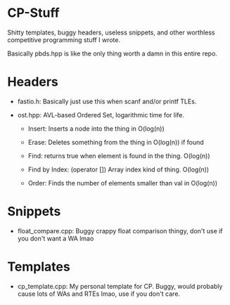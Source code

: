# CP-Stuff
Shitty templates, buggy headers, useless snippets, and other worthless competitive programming stuff I wrote.

Basically pbds.hpp is like the only thing worth a damn in this entire repo.


# Headers

- fastio.h: Basically just use this when scanf and/or printf TLEs.

- ost.hpp:	AVL-based Ordered Set, logarithmic time for life.

  - Insert: Inserts a node into the thing in O(log(n))
	
  - Erase: Deletes something from the thing in O(log(n)) if found
	
  -	Find: returns true when element is found in the thing. O(log(n))
	
  -	Find by Index: (operator []) Array index kind of thing. O(log(n))
	
  -	Order: Finds the number of elements smaller than val in O(log(n))
	
	
# Snippets

- float_compare.cpp: Buggy crappy float comparison thingy, don't use if you don't want a WA lmao


# Templates

- cp_template.cpp: My personal template for CP. Buggy, would probably cause lots of WAs and RTEs lmao, use if you don't care.
